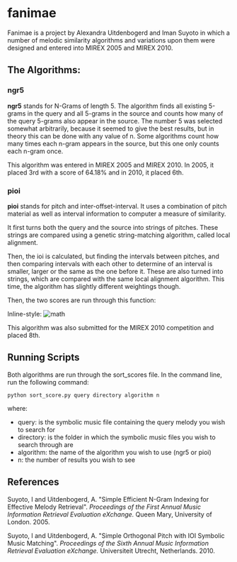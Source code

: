 # fanimae

Fanimae is a project by Alexandra Uitdenbogerd and Iman Suyoto in which a number of melodic similarity algorithms and variations upon them were designed and entered into MIREX 2005 and MIREX 2010.

## The Algorithms:

### ngr5

**ngr5** stands for N-Grams of length 5. The algorithm finds all existing 5-grams in the query and all 5-grams in the source and counts how many of the query 5-grams also appear in the source. The number 5 was selected somewhat arbitrarily, because it seemed to give the best results, but in theory this can be done with any value of n. Some algorithms count how many times each n-gram appears in the source, but this one only counts each n-gram once.

This algorithm was entered in MIREX 2005 and MIREX 2010. In 2005, it placed 3rd with a score of 64.18% and in 2010, it placed 6th.

### pioi

**pioi** stands for pitch and inter-offset-interval. It uses a combination of pitch material as well as interval information to computer a measure of similarity.

It first turns both the query and the source into strings of pitches. These strings are compared using a genetic string-matching algorithm, called local alignment.

Then, the ioi is calculated, but finding the intervals between pitches, and then comparing intervals with each other to determine of an interval is smaller, larger or the same as the one before it. These are also turned into strings, which are compared with the same local alignment algorithm. This time, the algorithm has slightly different weightings though.

Then, the two scores are run through this function:

Inline-style: 
![math](https://github.com/ELVIS-Project/VIS-Ohrwurm/tree/marina-develop/fanimae/math.png)

This algorithm was also submitted for the MIREX 2010 competition and placed 8th.

## Running Scripts

Both algorithms are run through the sort_scores file. In the command line, run the following command:

```
python sort_score.py query directory algorithm n
```
where:
* query: is the symbolic music file containing the query melody you wish to search for
* directory: is the folder in which the symbolic music files you wish to search through are
* algorithm: the name of the algorithm you wish to use (ngr5 or pioi)
* n: the number of results you wish to see

## References

Suyoto, I and Uitdenbogerd, A. "Simple Efficient N-Gram Indexing for Effective Melody Retrieval". *Proceedings of the First Annual Music Information Retrieval Evaluation eXchange.* Queen Mary, University of London. 2005.

Suyoto, I and Uitdenbogerd, A. "Simple Orthogonal Pitch with IOI Symbolic Music Matching". *Proceedings of the Sixth Annual Music Information Retrieval Evaluation eXchange.* Universiteit Utrecht, Netherlands. 2010.